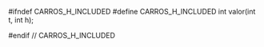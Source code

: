#ifndef CARROS_H_INCLUDED
#define CARROS_H_INCLUDED
int valor(int t, int h);


#endif // CARROS_H_INCLUDED
